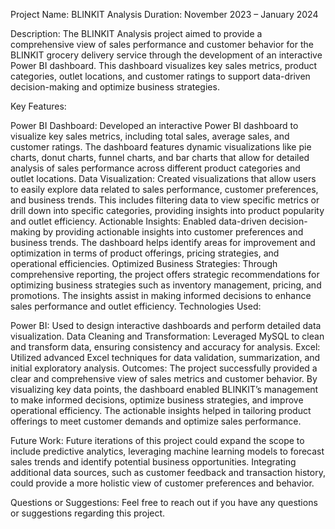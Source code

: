 
Project Name: BLINKIT Analysis
Duration: November 2023 – January 2024

Description:
The BLINKIT Analysis project aimed to provide a comprehensive view of sales performance and customer behavior for the BLINKIT grocery delivery service through the development of an interactive Power BI dashboard. This dashboard visualizes key sales metrics, product categories, outlet locations, and customer ratings to support data-driven decision-making and optimize business strategies.

Key Features:

Power BI Dashboard: Developed an interactive Power BI dashboard to visualize key sales metrics, including total sales, average sales, and customer ratings. The dashboard features dynamic visualizations like pie charts, donut charts, funnel charts, and bar charts that allow for detailed analysis of sales performance across different product categories and outlet locations.
Data Visualization: Created visualizations that allow users to easily explore data related to sales performance, customer preferences, and business trends. This includes filtering data to view specific metrics or drill down into specific categories, providing insights into product popularity and outlet efficiency.
Actionable Insights: Enabled data-driven decision-making by providing actionable insights into customer preferences and business trends. The dashboard helps identify areas for improvement and optimization in terms of product offerings, pricing strategies, and operational efficiencies.
Optimized Business Strategies: Through comprehensive reporting, the project offers strategic recommendations for optimizing business strategies such as inventory management, pricing, and promotions. The insights assist in making informed decisions to enhance sales performance and outlet efficiency.
Technologies Used:

Power BI: Used to design interactive dashboards and perform detailed data visualization.
Data Cleaning and Transformation: Leveraged MySQL to clean and transform data, ensuring consistency and accuracy for analysis.
Excel: Utilized advanced Excel techniques for data validation, summarization, and initial exploratory analysis.
Outcomes: The project successfully provided a clear and comprehensive view of sales metrics and customer behavior. By visualizing key data points, the dashboard enabled BLINKIT’s management to make informed decisions, optimize business strategies, and improve operational efficiency. The actionable insights helped in tailoring product offerings to meet customer demands and optimize sales performance.

Future Work: Future iterations of this project could expand the scope to include predictive analytics, leveraging machine learning models to forecast sales trends and identify potential business opportunities. Integrating additional data sources, such as customer feedback and transaction history, could provide a more holistic view of customer preferences and behavior.

Questions or Suggestions: Feel free to reach out if you have any questions or suggestions regarding this project.
